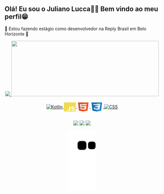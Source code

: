## Olá! Eu sou o <strong>Juliano Lucca👨‍💻</strong> Bem vindo ao meu perfil😁

💼 Estou fazendo estágio como desenvolvedor na Reply Brasil em Belo Horizonte 💼

<div align="center">
  <a href="https://github.com/JulianoLucca">
  <img height="180em"  src="https://github-readme-stats.vercel.app/api?username=JulianoLucca&show_icons=true&theme=dark&include_all_commits=true&count_private=true"/>
  <img height="180em" width="480" src="https://github-readme-stats.vercel.app/api/top-langs/?username=JulianoLucca&layout=compact&langs_count=7&theme=dark"/>
</div>
<div align="center" style="display: inline_block"> <br>
  <img align="center" alt="Kotlin" height="30" width="40" src="https://cdn.jsdelivr.net/gh/devicons/devicon/icons/kotlin/kotlin-plain.svg">
  <img align="center" alt="js" height="30" width="40" src="https://raw.githubusercontent.com/devicons/devicon/master/icons/javascript/javascript-plain.svg">
  <img align="center" alt="HTML" height="30" width="40" src="https://raw.githubusercontent.com/devicons/devicon/master/icons/html5/html5-original.svg">
  <img align="center" alt="CSS" height="30" width="40" src="https://raw.githubusercontent.com/devicons/devicon/master/icons/css3/css3-original.svg">
  <img align="center" alt="CSS" height="30" width="40" src="https://cdn.jsdelivr.net/gh/devicons/devicon/icons/angularjs/angularjs-original.svg">
</div>
  
 ##
  
  
  <div  align="center"> 
  <a href="https://instagram.com/Juliano_Lucca" target="_blank"><img src="https://img.shields.io/badge/-Instagram-%23E4405F?style=for-the-badge&logo=instagram&logoColor=white" target="_blank"></a>
  <a href = "mailto:julianolb123@gmail.com"><img src="https://img.shields.io/badge/Gmail-D14836?style=for-the-badge&logo=gmail&logoColor=white" target="_blank"></a>
  <a href="https://www.linkedin.com/in/juliano-l-3340b7167/" target="_blank"><img src="https://img.shields.io/badge/-LinkedIn-%230077B5?style=for-the-badge&logo=linkedin&logoColor=white" target="_blank"></a> 
 
 ![Snake animation](https://github.com/JulianoLucca/JulianoLucca/blob/output/github-contribution-grid-snake.svg)
</div>

  
